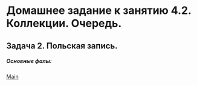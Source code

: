# Домашнее задание к занятию 4.2. Коллекции. Очередь.
## Задача 2. Польская запись.
##### Основные фалы:
[Main](https://github.com/mcmouse88/PolishNotation/blob/master/src/com/company/Main.java)
